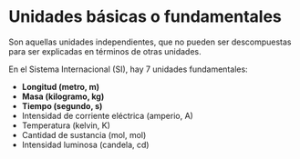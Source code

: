 # Unidades básicas o fundamentales

Son aquellas unidades independientes, que no pueden ser descompuestas para ser explicadas en términos de otras unidades.

En el Sistema Internacional (SI), hay 7 unidades fundamentales:

- **Longitud (metro, m)**
- **Masa (kilogramo, kg)**
- **Tiempo (segundo, s)**
- Intensidad de corriente eléctrica (amperio, A)
- Temperatura (kelvin, K)
- Cantidad de sustancia (mol, mol)
- Intensidad luminosa (candela, cd)
